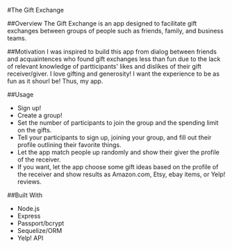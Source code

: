 #The Gift Exchange

##Overview
The Gift Exchange is an app designed to facilitate gift exchanges between groups of people such as friends, family, and business teams.

##Motivation
I was inspired to build this app from dialog between friends and acquaintences who found gift exchanges less than fun due to the lack of relevant knowledge of partticipants' likes and dislikes of their gift receiver/giver. I love gifting and generosity! I want the experience to be as fun as it shourl be! Thus, my app. 

##Usage
* Sign up! 
* Create a group! 
* Set the number of participants to join the group and the spending limit on the gifts. 
* Tell your participants to sign up, joining your group, and fill out their profile outlining their favorite things.
* Let the app match people up randomly and show their giver the profile of the receiver.
* If you want, let the app choose some gift ideas based on the profile of the receiver and show results as Amazon.com, Etsy, ebay items, or Yelp! reviews.

##Built With
* Node.js
* Express
* Passport/bcrypt
* Sequelize/ORM
* Yelp! API